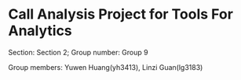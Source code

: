# Call Analysis Project for Tools For Analytics 
Section: Section 2; Group number: Group 9

Group members: Yuwen Huang(yh3413), Linzi Guan(lg3183)
